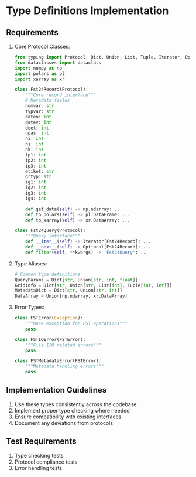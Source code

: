 # Type Definitions Implementation

## Requirements

1. Core Protocol Classes:
   ```python
   from typing import Protocol, Dict, Union, List, Tuple, Iterator, Optional
   from dataclasses import dataclass
   import numpy as np
   import polars as pl
   import xarray as xr

   class Fst24Record(Protocol):
       """Core record interface"""
       # Metadata fields
       nomvar: str
       typvar: str
       dateo: int
       datev: int
       deet: int
       npas: int
       ni: int
       nj: int
       nk: int
       ip1: int
       ip2: int
       ip3: int
       etiket: str
       grtyp: str
       ig1: int
       ig2: int
       ig3: int
       ig4: int

       def get_data(self) -> np.ndarray: ...
       def to_polars(self) -> pl.DataFrame: ...
       def to_xarray(self) -> xr.DataArray: ...

   class Fst24Query(Protocol):
       """Query interface"""
       def __iter__(self) -> Iterator[Fst24Record]: ...
       def __next__(self) -> Optional[Fst24Record]: ...
       def filter(self, **kwargs) -> 'Fst24Query': ...
   ```

2. Type Aliases:
   ```python
   # Common type definitions
   QueryParams = Dict[str, Union[str, int, float]]
   GridInfo = Dict[str, Union[str, List[int], Tuple[int, int]]]
   MetadataDict = Dict[str, Union[str, int]]
   DataArray = Union[np.ndarray, xr.DataArray]
   ```

3. Error Types:
   ```python
   class FSTError(Exception):
       """Base exception for FST operations"""
       pass

   class FSTIOError(FSTError):
       """File I/O related errors"""
       pass

   class FSTMetadataError(FSTError):
       """Metadata handling errors"""
       pass
   ```

## Implementation Guidelines

1. Use these types consistently across the codebase
2. Implement proper type checking where needed
3. Ensure compatibility with existing interfaces
4. Document any deviations from protocols

## Test Requirements

1. Type checking tests
2. Protocol compliance tests
3. Error handling tests
